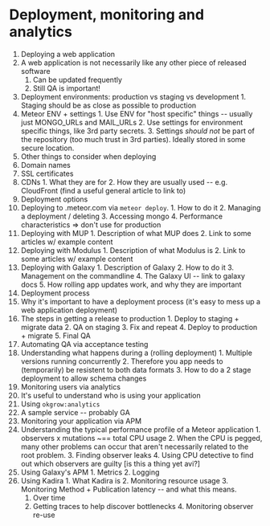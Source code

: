 # Deployment, monitoring and analytics

1. Deploying a web application
  1. A web application is not necessarily like any other piece of released software
     1. Can be updated frequently
     2. Still QA is important!
  2. Deployment environments: production vs staging vs development
    1. Staging should be as close as possible to production
  3. Meteor ENV + settings
    1. Use ENV for "host specific" things -- usually just MONGO_URLs and MAIL_URLs
    2. Use settings for environment specific things, like 3rd party secrets.
    3. Settings *should not* be part of the repository (too much trust in 3rd parties). Ideally stored in some secure location.
2. Other things to consider when deploying
  1. Domain names
  2. SSL certificates
  3. CDNs
    1. What they are for
    2. How they are usually used -- e.g. CloudFront (find a useful general article to link to)
3. Deployment options
  1. Deploying to .meteor.com via `meteor deploy`.
    1. How to do it
    2. Managing a deployment / deleting
    3. Accessing mongo
    4. Performance characteristics => don't use for production
  2. Deploying with MUP
    1. Description of what MUP does
    2. Link to some articles w/ example content
  3. Deploying with Modulus
    1. Description of what Modulus is
    2. Link to some articles w/ example content
  4. Deploying with Galaxy
    1. Description of Galaxy
    2. How to do it
    3. Management on the commandline
    4. The Galaxy UI -- link to galaxy docs
    5. How rolling app updates work, and why they are important
4. Deployment process
  1. Why it's important to have a deployment process (it's easy to mess up a web application deployment)
  2. The steps in getting a release to production
    1. Deploy to staging + migrate data
    2. QA on staging
    3. Fix and repeat
    4. Deploy to production + migrate
    5. Final QA
  3. Automating QA via acceptance testing
  4. Understanding what happens during a (rolling deployment)
    1. Multiple versions running concurrently
    2. Therefore you app needs to (temporarily) be resistent to both data formats
    3. How to do a 2 stage deployment to allow schema changes
5. Monitoring users via analytics
  1. It's useful to understand who is using your application
  2. Using `okgrow:analytics`
  3. A sample service -- probably GA
6. Monitoring your application via APM
  1. Understanding the typical performance profile of a Meteor application
    1. observers x mutations ~== total CPU usage
    2. When the CPU is pegged, many other problems can occur that aren't necessarily related to the root problem.
    3. Finding observer leaks
    4. Using CPU detective to find out which observers are guilty [is this a thing yet avi?]
  2. Using Galaxy's APM
    1. Metrics
    2. Logging
  3. Using Kadira
    1. What Kadira is
    2. Monitoring resource usage
    3. Monitoring Method + Publication latency -- and what this means.
      1. Over time
      2. Getting traces to help discover bottlenecks
    4. Monitoring observer re-use

